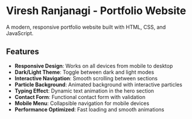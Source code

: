 # Viresh Ranjanagi - Portfolio Website

A modern, responsive portfolio website built with HTML, CSS, and JavaScript.

## Features

- **Responsive Design**: Works on all devices from mobile to desktop
- **Dark/Light Theme**: Toggle between dark and light modes
- **Interactive Navigation**: Smooth scrolling between sections
- **Particle Background**: Animated background with interactive particles
- **Typing Effect**: Dynamic text animation in the hero section
- **Contact Form**: Functional contact form with validation
- **Mobile Menu**: Collapsible navigation for mobile devices
- **Performance Optimized**: Fast loading and smooth animations


